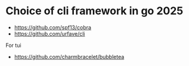 # Choice of cli framework in go 2025

- https://github.com/spf13/cobra
- https://github.com/urfave/cli

For tui

- https://github.com/charmbracelet/bubbletea
